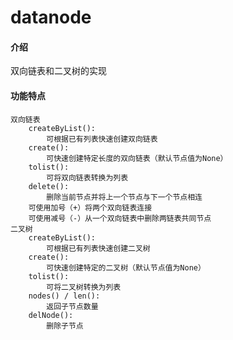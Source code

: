 # datanode

#### 介绍
双向链表和二叉树的实现

#### 功能特点
    双向链表
        createByList():
            可根据已有列表快速创建双向链表
        create():
            可快速创建特定长度的双向链表（默认节点值为None）
        tolist():
            可将双向链表转换为列表
        delete():
            删除当前节点并将上一个节点与下一个节点相连
        可使用加号（+）将两个双向链表连接
        可使用减号（-）从一个双向链表中删除两链表共同节点
    二叉树
        createByList():
            可根据已有列表快速创建二叉树
        create():
            可快速创建特定的二叉树（默认节点值为None）
        tolist():
            可将二叉树转换为列表
        nodes() / len():
            返回子节点数量
        delNode():
            删除子节点
